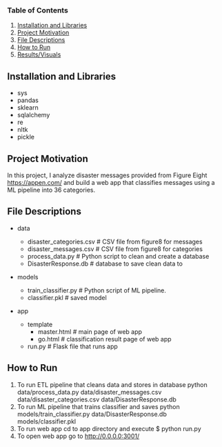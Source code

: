 ### Table of Contents

1. [Installation and Libraries](#installation)
2. [Project Motivation](#motivation)
3. [File Descriptions](#files)
4. [How to Run](#run)
5. [Results/Visuals](#results)

## Installation and Libraries  <a name="installation"></a>

- sys
- pandas
- sklearn
- sqlalchemy
- re
- nltk
- pickle

## Project Motivation<a name="motivation"></a>

In this project, I analyze disaster messages provided from Figure Eight https://appen.com/ and build a web app that classifies messages using a ML pipeline into 36 categories.   
   
   
## File Descriptions <a name="files"></a>

- data
   - disaster_categories.csv  # CSV file from figure8 for messages
   - disaster_messages.csv    # CSV file from figure8 for categories
   - process_data.py          # Python script to clean and create a database
   - DisasterResponse.db      # database to save clean data to

- models
   - train_classifier.py  # Python script of ML pipeline.
   - classifier.pkl       # saved model 

- app
   - template
      - master.html  # main page of web app
      - go.html      # classification result page of web app
   - run.py          # Flask file that runs app


    
## How to Run <a name="run"></a>

1. To run ETL pipeline that cleans data and stores in database
     python data/process_data.py data/disaster_messages.csv data/disaster_categories.csv data/DisasterResponse.db
2. To run ML pipeline that trains classifier and saves
     python models/train_classifier.py data/DisasterResponse.db models/classifier.pkl
3. To run web app cd to app directory and execute $ python run.py
4. To open web app go to http://0.0.0.0:3001/
